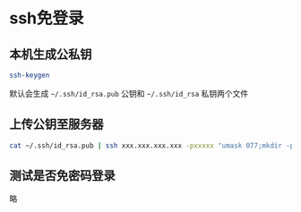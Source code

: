# ssh免登录

## 本机生成公私钥

```sh
ssh-keygen
```

默认会生成 `~/.ssh/id_rsa.pub` 公钥和 `~/.ssh/id_rsa` 私钥两个文件

## 上传公钥至服务器

```sh
cat ~/.ssh/id_rsa.pub | ssh xxx.xxx.xxx.xxx -pxxxxx "umask 077;mkdir -p .ssh;cat >> .ssh/authorized_keys"
```

## 测试是否免密码登录

略
